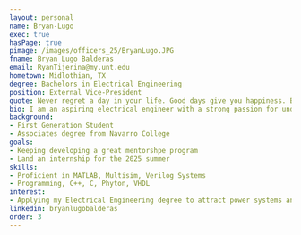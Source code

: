 ```yaml
---
layout: personal
name: Bryan-Lugo
exec: true
hasPage: true
pimage: /images/officers_25/BryanLugo.JPG
fname: Bryan Lugo Balderas
email: RyanTijerina@my.unt.edu
hometown: Midlothian, TX
degree: Bachelors in Electrical Engineering
position: External Vice-President
quote: Never regret a day in your life. Good days give you happiness. Bad days give you experience. The worst days are lessons. The best days give you memories. You cannot have the good without the bad.
bio: I am an aspiring electrical engineer with a strong passion for understanding how my field has shaped the world and continues to drive innovation. I'm committed to mastering the principles of electrical engineering, inspired by the real-world impact of technology—whether it's power systems, electronics, or modern computing. I'm eager to contribute to the ongoing evolution of technology, knowing that it plays a crucial role in solving global challenges and improving the quality of life for people everywhere.
background:
- First Generation Student 
- Associates degree from Navarro College 
goals:
- Keeping developing a great mentorshpe program 
- Land an internship for the 2025 summer
skills:
- Proficient in MATLAB, Multisim, Verilog Systems 
- Programming, C++, C, Phyton, VHDL
interest: 
- Applying my Electrical Engineering degree to attract power systems and electronics opportunities.
linkedin: bryanlugobalderas
order: 3
---
```


